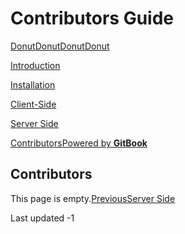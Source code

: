 # Contributors Guide

[Donut]()[Donut]()[Donut]()[Donut]()

[Introduction]()

[Installation](installation.md)

[Client-Side](client-side.md)

[Server Side](server-side.md)

[Contributors](contributors.md)[Powered by **GitBook**](https://www.gitbook.com/?utm_source=content&utm_medium=trademark&utm_campaign=lakshya-khera)

## Contributors

This page is empty.[PreviousServer Side](server-side.md)

Last updated -1

